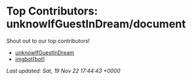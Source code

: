 # Top Contributors: unknowIfGuestInDream/document
Shout out to our top contributors!

- [unknowIfGuestInDream](https://github.com/unknowIfGuestInDream)
- [imgbot[bot]](https://github.com/apps/imgbot)


_Last updated: Sat, 19 Nov 22 17:44:43 +0000_